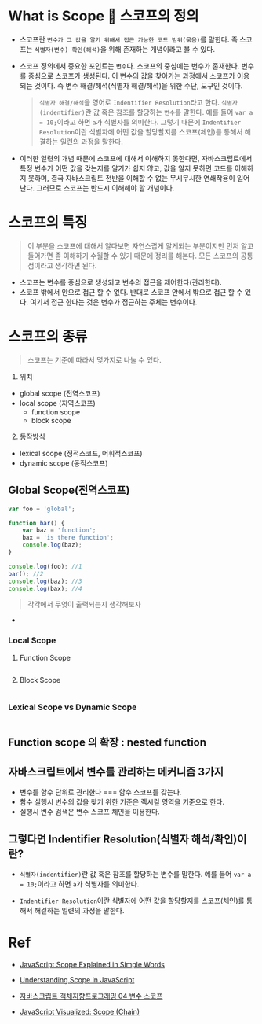 # What is Scope 💨 스코프의 정의

-   스코프란 `변수가 그 값을 알기 위해서 접근 가능한 코드 범위(묶음)`를 말한다. 즉 스코프는 `식별자(변수) 확인(해석)`을 위해 존재하는 개념이라고 볼 수 있다.

-   스코프 정의에서 중요한 포인트는 `변수`다. 스코프의 중심에는 변수가 존재한다. 변수를 중심으로 스코프가 생성된다. 이 변수의 값을 찾아가는 과정에서 스코프가 이용되는 것이다. 즉 변수 해결/해석(식별자 해결/해석)을 위한 수단, 도구인 것이다.

    > `식별자 해결/해석`을 영어로 `Indentifier Resolution`라고 한다. `식별자(indentifier)`란 값 혹은 참조를 할당하는 `변수`를 말한다. 예를 들어 `var a = 10;`이라고 하면 `a`가 식별자를 의미한다. 그렇기 때문에 `Indentifier Resolution`이란 식별자에 어떤 값을 할당할지를 스코프(체인)를 통해서 해결하는 일련의 과정을 말한다.

-   이러한 일련의 개념 때문에 스코프에 대해서 이해하지 못한다면, 자바스크립트에서 특정 변수가 어떤 값을 갖는지를 알기가 쉽지 않고, 값을 알지 못하면 코드를 이해하지 못하며, 결국 자바스크립트 전반을 이해할 수 없는 무시무시한 연쇄작용이 일어난다. 그러므로 스코프는 반드시 이해해야 할 개념이다.

# 스코프의 특징

> 이 부분을 스코프에 대해서 알다보면 자연스럽게 알게되는 부분이지만 먼저 알고 들어가면 좀 이해하기 수월할 수 있기 때문에 정리를 해본다. 모든 스코프의 공통점이라고 생각하면 된다.

-   스코프는 변수를 중심으로 생성되고 변수의 접근을 제어한다(관리한다).
-   스코프 밖에서 안으로 접근 할 수 없다. 반대로 스코프 안에서 밖으로 접근 할 수 있다. 여기서 접근 한다는 것은 변수가 접근하는 주체는 변수이다.

# 스코프의 종류

> 스코프는 기준에 따라서 몇가지로 나눌 수 있다.

1. 위치

-   global scope (전역스코프)
-   local scope (지역스코프)
    -   function scope
    -   block scope

2. 동작방식

-   lexical scope (정적스코프, 어휘적스코프)
-   dynamic scope (동적스코프)

## Global Scope(전역스코프)

```javascript
var foo = 'global';

function bar() {
    var baz = 'function';
    bax = 'is there function';
    console.log(baz);
}

console.log(foo); //1
bar(); //2
console.log(baz); //3
console.log(bax); //4
```

> 각각에서 무엇이 출력되는지 생각해보자

-

### Local Scope

1. Function Scope

```javascript
```

2. Block Scope

```javascript
```

### Lexical Scope vs Dynamic Scope

```javascript
```

## Function scope 의 확장 : nested function

## 자바스크립트에서 변수를 관리하는 메커니즘 3가지

-   변수를 함수 단위로 관리한다 === 함수 스코프를 갖는다.
-   함수 실행시 변수의 값을 찾기 위한 기준은 렉시컬 영역을 기준으로 한다.
-   실행시 변수 검색은 변수 스코프 체인을 이용한다.

## 그렇다면 Indentifier Resolution(식별자 해석/확인)이란?

-   `식별자(indentifier)`란 값 혹은 참조를 할당하는 변수를 말한다. 예를 들어 `var a = 10;`이라고 하면 `a`가 식별자를 의미한다.

-   `Indentifier Resolution`이란 식별자에 어떤 값을 할당할지를 스코프(체인)를 통해서 해결하는 일련의 과정을 말한다.

# Ref

-   [JavaScript Scope Explained in Simple Words](https://dmitripavlutin.com/javascript-scope/#6-global-scope)

-   [Understanding Scope in JavaScript](https://scotch.io/tutorials/understanding-scope-in-javascript#toc-scope-in-javascript)

-   [자바스크립트 객체지향프로그래밍 04 변수 스코프](http://www.yes24.com/Product/Goods/7276246)

-   [JavaScript Visualized: Scope (Chain)](https://dev.to/lydiahallie/javascript-visualized-scope-chain-13pd)
